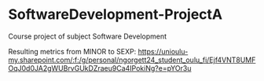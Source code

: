 # SoftwareDevelopment-ProjectA
Course project of subject Software Development

Resulting metrics from MINOR to SEXP: https://unioulu-my.sharepoint.com/:f:/g/personal/ngorgett24_student_oulu_fi/Ejf4VNT8UMFOqJ0d0JA2gWUBrvGUkDZraeu9Ca4IPokiNg?e=pYOr3u